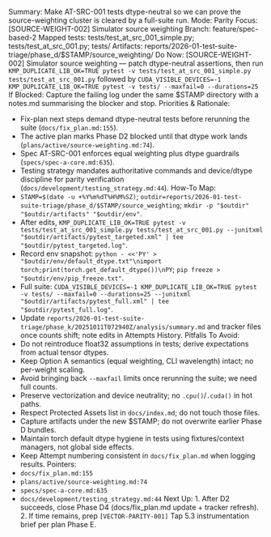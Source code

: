 Summary: Make AT-SRC-001 tests dtype-neutral so we can prove the source-weighting cluster is cleared by a full-suite run.
Mode: Parity
Focus: [SOURCE-WEIGHT-002] Simulator source weighting
Branch: feature/spec-based-2
Mapped tests: tests/test_at_src_001_simple.py; tests/test_at_src_001.py; tests/
Artifacts: reports/2026-01-test-suite-triage/phase_d/$STAMP/source_weighting/
Do Now: [SOURCE-WEIGHT-002] Simulator source weighting — patch dtype-neutral assertions, then run `KMP_DUPLICATE_LIB_OK=TRUE pytest -v tests/test_at_src_001_simple.py tests/test_at_src_001.py` followed by `CUDA_VISIBLE_DEVICES=-1 KMP_DUPLICATE_LIB_OK=TRUE pytest -v tests/ --maxfail=0 --durations=25`
If Blocked: Capture the failing log under the same $STAMP directory with a notes.md summarising the blocker and stop.
Priorities & Rationale:
- Fix-plan next steps demand dtype-neutral tests before rerunning the suite (`docs/fix_plan.md:155`).
- The active plan marks Phase D2 blocked until that dtype work lands (`plans/active/source-weighting.md:74`).
- Spec AT-SRC-001 enforces equal weighting plus dtype guardrails (`specs/spec-a-core.md:635`).
- Testing strategy mandates authoritative commands and device/dtype discipline for parity verification (`docs/development/testing_strategy.md:44`).
How-To Map:
- `STAMP=$(date -u +%Y%m%dT%H%M%SZ)`; `outdir=reports/2026-01-test-suite-triage/phase_d/$STAMP/source_weighting`; `mkdir -p "$outdir" "$outdir/artifacts" "$outdir/env"`.
- After edits, `KMP_DUPLICATE_LIB_OK=TRUE pytest -v tests/test_at_src_001_simple.py tests/test_at_src_001.py --junitxml "$outdir/artifacts/pytest_targeted.xml" | tee "$outdir/pytest_targeted.log"`.
- Record env snapshot: `python - <<'PY' > "$outdir/env/default_dtype.txt"\nimport torch;print(torch.get_default_dtype())\nPY`; `pip freeze > "$outdir/env/pip_freeze.txt"`.
- Full suite: `CUDA_VISIBLE_DEVICES=-1 KMP_DUPLICATE_LIB_OK=TRUE pytest -v tests/ --maxfail=0 --durations=25 --junitxml "$outdir/artifacts/pytest_full.xml" | tee "$outdir/pytest_full.log"`.
- Update `reports/2026-01-test-suite-triage/phase_k/20251011T072940Z/analysis/summary.md` and tracker files once counts shift; note edits in Attempts History.
Pitfalls To Avoid:
- Do not reintroduce float32 assumptions in tests; derive expectations from actual tensor dtypes.
- Keep Option A semantics (equal weighting, CLI wavelength) intact; no per-weight scaling.
- Avoid bringing back `--maxfail` limits once rerunning the suite; we need full counts.
- Preserve vectorization and device neutrality; no `.cpu()`/`.cuda()` in hot paths.
- Respect Protected Assets list in `docs/index.md`; do not touch those files.
- Capture artifacts under the new $STAMP; do not overwrite earlier Phase D bundles.
- Maintain torch default dtype hygiene in tests using fixtures/context managers, not global side effects.
- Keep Attempt numbering consistent in `docs/fix_plan.md` when logging results.
Pointers:
- `docs/fix_plan.md:155`
- `plans/active/source-weighting.md:74`
- `specs/spec-a-core.md:635`
- `docs/development/testing_strategy.md:44`
Next Up: 1. After D2 succeeds, close Phase D4 (docs/fix_plan.md update + tracker refresh). 2. If time remains, prep `[VECTOR-PARITY-001]` Tap 5.3 instrumentation brief per plan Phase E.
